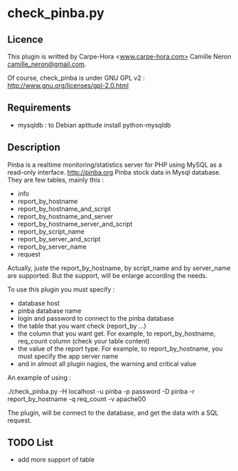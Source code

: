 check_pinba.py
===============

Licence
-------

This plugin is writted by Carpe-Hora <www.carpe-hora.com> Camille Neron <camille_neron@gmail.com>.

Of course, check_pinba is under GNU GPL v2 : http://www.gnu.org/licenses/gpl-2.0.html

Requirements
------------

* mysqldb : to Debian aptitude install python-mysqldb

Description
-----------

Pinba is a realtime monitoring/statistics server for PHP using MySQL as a read-only interface. http://pinba.org
Pinba stock data in Mysql database. They are few tables, mainly this : 

* info
* report_by_hostname
* report_by_hostname_and_script
* report_by_hostname_and_server
* report_by_hostname_server_and_script
* report_by_script_name
* report_by_server_and_script
* report_by_server_name
* request

Actually, juste the report_by_hostname, by script_name and by server_name are supported. But the support, will be enlarge according the needs.

To use this plugin you must specify :

* database host
* pinba database name
* login and password to connect to the pinba database
* the table that you want check (report_by ...)
* the column that you want get. For example, to report_by_hostname, req_count column (check your table content)                                                                                                     
* the value of the report type. For example, to report_by_hostname, you must specify the app server name
* and in almost all plugin nagios, the warning and critical value

An example of using : 

./check_pinba.py -H localhost -u pinba -p password -D pinba -r report_by_hostname -q req_count -v apache00

The plugin, will be connect to the database, and get the data with a SQL request.

TODO List
----------

* add more support of table

